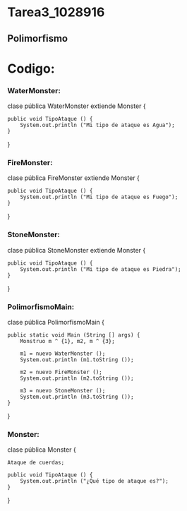 
# Tarea3_1028916

## Polimorfismo

# Codigo:

### WaterMonster:

clase pública WaterMonster extiende Monster {
	
	public void TipoAtaque () {
		System.out.println ("Mi tipo de ataque es Agua");
	}
}

### FireMonster: 

clase pública FireMonster extiende Monster {
	
	public void TipoAtaque () {
		System.out.println ("Mi tipo de ataque es Fuego");
	}

}

### StoneMonster:

clase pública StoneMonster extiende Monster {
	
	
	public void TipoAtaque () {
		System.out.println ("Mi tipo de ataque es Piedra");
	}

}

### PolimorfismoMain:

clase pública PolimorfismoMain {
	
	public static void Main (String [] args) {
		Monstruo m ^ {1}, m2, m ^ {3};
		
		m1 = nuevo WaterMonster (); 
		System.out.println (m1.toString ());
		
		m2 = nuevo FireMonster ();
		System.out.println (m2.toString ());
		
		m3 = nuevo StoneMonster (); 
		System.out.println (m3.toString ());
	}

}


### Monster: 

clase pública Monster {
	
	
	Ataque de cuerdas;
	
	public void TipoAtaque () {
		System.out.println ("¿Qué tipo de ataque es?");
	}

}

